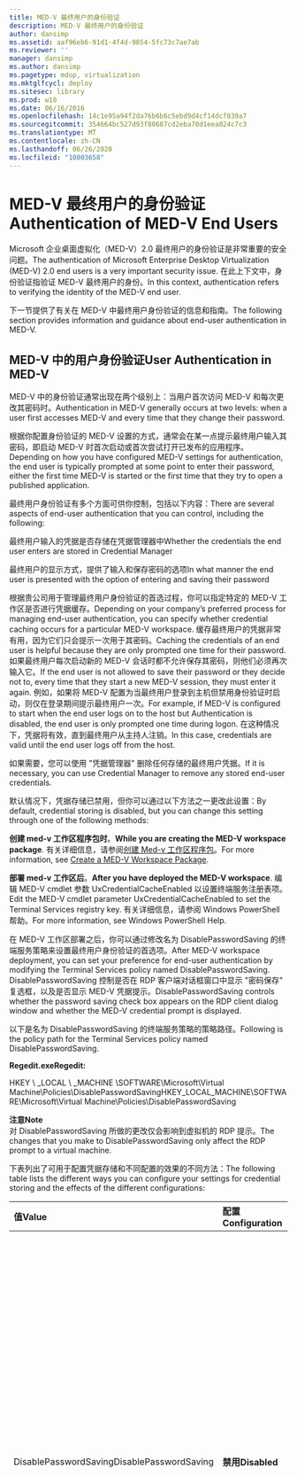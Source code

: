 ```yaml
---
title: MED-V 最终用户的身份验证
description: MED-V 最终用户的身份验证
author: dansimp
ms.assetid: aaf96eb6-91d1-4f4d-9854-5fc73c7ae7ab
ms.reviewer: ''
manager: dansimp
ms.author: dansimp
ms.pagetype: mdop, virtualization
ms.mktglfcycl: deploy
ms.sitesec: library
ms.prod: w10
ms.date: 06/16/2016
ms.openlocfilehash: 14c1e95a94f2da76b6b6c5ebd9d4cf14dcf839a7
ms.sourcegitcommit: 354664bc527d93f80687cd2eba70d1eea024c7c3
ms.translationtype: MT
ms.contentlocale: zh-CN
ms.lasthandoff: 06/26/2020
ms.locfileid: "10803658"
---
```

# <span data-ttu-id="3bebb-103">MED-V 最终用户的身份验证</span><span class="sxs-lookup"><span data-stu-id="3bebb-103">Authentication of MED-V End Users</span></span>


<span data-ttu-id="3bebb-104">Microsoft 企业桌面虚拟化（MED-V）2.0 最终用户的身份验证是非常重要的安全问题。</span><span class="sxs-lookup"><span data-stu-id="3bebb-104">The authentication of Microsoft Enterprise Desktop Virtualization (MED-V) 2.0 end users is a very important security issue.</span></span> <span data-ttu-id="3bebb-105">在此上下文中，身份验证指验证 MED-V 最终用户的身份。</span><span class="sxs-lookup"><span data-stu-id="3bebb-105">In this context, authentication refers to verifying the identity of the MED-V end user.</span></span>

<span data-ttu-id="3bebb-106">下一节提供了有关在 MED-V 中最终用户身份验证的信息和指南。</span><span class="sxs-lookup"><span data-stu-id="3bebb-106">The following section provides information and guidance about end-user authentication in MED-V.</span></span>

## <span data-ttu-id="3bebb-107">MED-V 中的用户身份验证</span><span class="sxs-lookup"><span data-stu-id="3bebb-107">User Authentication in MED-V</span></span>


<span data-ttu-id="3bebb-108">MED-V 中的身份验证通常出现在两个级别上：当用户首次访问 MED-V 和每次更改其密码时。</span><span class="sxs-lookup"><span data-stu-id="3bebb-108">Authentication in MED-V generally occurs at two levels: when a user first accesses MED-V and every time that they change their password.</span></span>

<span data-ttu-id="3bebb-109">根据你配置身份验证的 MED-V 设置的方式，通常会在某一点提示最终用户输入其密码，即启动 MED-V 时首次启动或首次尝试打开已发布的应用程序。</span><span class="sxs-lookup"><span data-stu-id="3bebb-109">Depending on how you have configured MED-V settings for authentication, the end user is typically prompted at some point to enter their password, either the first time MED-V is started or the first time that they try to open a published application.</span></span>

<span data-ttu-id="3bebb-110">最终用户身份验证有多个方面可供你控制，包括以下内容：</span><span class="sxs-lookup"><span data-stu-id="3bebb-110">There are several aspects of end-user authentication that you can control, including the following:</span></span>

<span data-ttu-id="3bebb-111">最终用户输入的凭据是否存储在凭据管理器中</span><span class="sxs-lookup"><span data-stu-id="3bebb-111">Whether the credentials the end user enters are stored in Credential Manager</span></span>

<span data-ttu-id="3bebb-112">最终用户的显示方式，提供了输入和保存密码的选项</span><span class="sxs-lookup"><span data-stu-id="3bebb-112">In what manner the end user is presented with the option of entering and saving their password</span></span>

<span data-ttu-id="3bebb-113">根据贵公司用于管理最终用户身份验证的首选过程，你可以指定特定的 MED-V 工作区是否进行凭据缓存。</span><span class="sxs-lookup"><span data-stu-id="3bebb-113">Depending on your company’s preferred process for managing end-user authentication, you can specify whether credential caching occurs for a particular MED-V workspace.</span></span> <span data-ttu-id="3bebb-114">缓存最终用户的凭据非常有用，因为它们只会提示一次用于其密码。</span><span class="sxs-lookup"><span data-stu-id="3bebb-114">Caching the credentials of an end user is helpful because they are only prompted one time for their password.</span></span> <span data-ttu-id="3bebb-115">如果最终用户每次启动新的 MED-V 会话时都不允许保存其密码，则他们必须再次输入它。</span><span class="sxs-lookup"><span data-stu-id="3bebb-115">If the end user is not allowed to save their password or they decide not to, every time that they start a new MED-V session, they must enter it again.</span></span> <span data-ttu-id="3bebb-116">例如，如果将 MED-V 配置为当最终用户登录到主机但禁用身份验证时启动，则仅在登录期间提示最终用户一次。</span><span class="sxs-lookup"><span data-stu-id="3bebb-116">For example, if MED-V is configured to start when the end user logs on to the host but Authentication is disabled, the end user is only prompted one time during logon.</span></span> <span data-ttu-id="3bebb-117">在这种情况下，凭据将有效，直到最终用户从主持人注销。</span><span class="sxs-lookup"><span data-stu-id="3bebb-117">In this case, credentials are valid until the end user logs off from the host.</span></span>

<span data-ttu-id="3bebb-118">如果需要，您可以使用 "凭据管理器" 删除任何存储的最终用户凭据。</span><span class="sxs-lookup"><span data-stu-id="3bebb-118">If it is necessary, you can use Credential Manager to remove any stored end-user credentials.</span></span>

<span data-ttu-id="3bebb-119">默认情况下，凭据存储已禁用，但你可以通过以下方法之一更改此设置：</span><span class="sxs-lookup"><span data-stu-id="3bebb-119">By default, credential storing is disabled, but you can change this setting through one of the following methods:</span></span>

<span data-ttu-id="3bebb-120">**创建 med-v 工作区程序包时**。</span><span class="sxs-lookup"><span data-stu-id="3bebb-120">**While you are creating the MED-V workspace package**.</span></span> <span data-ttu-id="3bebb-121">有关详细信息，请参阅[创建 Med-v 工作区程序包](create-a-med-v-workspace-package.md)。</span><span class="sxs-lookup"><span data-stu-id="3bebb-121">For more information, see [Create a MED-V Workspace Package](create-a-med-v-workspace-package.md).</span></span>

<span data-ttu-id="3bebb-122">**部署 med-v 工作区后**。</span><span class="sxs-lookup"><span data-stu-id="3bebb-122">**After you have deployed the MED-V workspace**.</span></span> <span data-ttu-id="3bebb-123">编辑 MED-V cmdlet 参数 UxCredentialCacheEnabled 以设置终端服务注册表项。</span><span class="sxs-lookup"><span data-stu-id="3bebb-123">Edit the MED-V cmdlet parameter UxCredentialCacheEnabled to set the Terminal Services registry key.</span></span> <span data-ttu-id="3bebb-124">有关详细信息，请参阅 Windows PowerShell 帮助。</span><span class="sxs-lookup"><span data-stu-id="3bebb-124">For more information, see Windows PowerShell Help.</span></span>

<span data-ttu-id="3bebb-125">在 MED-V 工作区部署之后，你可以通过修改名为 DisablePasswordSaving 的终端服务策略来设置最终用户身份验证的首选项。</span><span class="sxs-lookup"><span data-stu-id="3bebb-125">After MED-V workspace deployment, you can set your preference for end-user authentication by modifying the Terminal Services policy named DisablePasswordSaving.</span></span> <span data-ttu-id="3bebb-126">DisablePasswordSaving 控制是否在 RDP 客户端对话框窗口中显示 "密码保存" 复选框，以及是否显示 MED-V 凭据提示。</span><span class="sxs-lookup"><span data-stu-id="3bebb-126">DisablePasswordSaving controls whether the password saving check box appears on the RDP client dialog window and whether the MED-V credential prompt is displayed.</span></span>

<span data-ttu-id="3bebb-127">以下是名为 DisablePasswordSaving 的终端服务策略的策略路径。</span><span class="sxs-lookup"><span data-stu-id="3bebb-127">Following is the policy path for the Terminal Services policy named DisablePasswordSaving.</span></span>

**<span data-ttu-id="3bebb-128">Regedit.exe</span><span class="sxs-lookup"><span data-stu-id="3bebb-128">Regedit:</span></span>**

<span data-ttu-id="3bebb-129">HKEY \ _LOCAL \ _MACHINE \\SOFTWARE\\Microsoft\\Virtual Machine\\Policies\\DisablePasswordSaving</span><span class="sxs-lookup"><span data-stu-id="3bebb-129">HKEY\_LOCAL\_MACHINE\\SOFTWARE\\Microsoft\\Virtual Machine\\Policies\\DisablePasswordSaving</span></span>

**<span data-ttu-id="3bebb-130">注意</span><span class="sxs-lookup"><span data-stu-id="3bebb-130">Note</span></span>**  
<span data-ttu-id="3bebb-131">对 DisablePasswordSaving 所做的更改仅会影响到虚拟机的 RDP 提示。</span><span class="sxs-lookup"><span data-stu-id="3bebb-131">The changes that you make to DisablePasswordSaving only affect the RDP prompt to a virtual machine.</span></span>



<span data-ttu-id="3bebb-132">下表列出了可用于配置凭据存储和不同配置的效果的不同方法：</span><span class="sxs-lookup"><span data-stu-id="3bebb-132">The following table lists the different ways you can configure your settings for credential storing and the effects of the different configurations:</span></span>

<table>
<colgroup>
<col width="33%" />
<col width="33%" />
<col width="33%" />
</colgroup>
<thead>
<tr class="header">
<th align="left"><span data-ttu-id="3bebb-133">值</span><span class="sxs-lookup"><span data-stu-id="3bebb-133">Value</span></span></th>
<th align="left"><span data-ttu-id="3bebb-134">配置</span><span class="sxs-lookup"><span data-stu-id="3bebb-134">Configuration</span></span></th>
<th align="left"><span data-ttu-id="3bebb-135">结果</span><span class="sxs-lookup"><span data-stu-id="3bebb-135">Result</span></span></th>
</tr>
</thead>
<tbody>
<tr class="odd">
<td align="left"><p><span data-ttu-id="3bebb-136">DisablePasswordSaving</span><span class="sxs-lookup"><span data-stu-id="3bebb-136">DisablePasswordSaving</span></span></p></td>
<td align="left"><p><strong><span data-ttu-id="3bebb-137">禁用</span><span class="sxs-lookup"><span data-stu-id="3bebb-137">Disabled</span></span></strong></p></td>
<td align="left"><p><span data-ttu-id="3bebb-138">将显示 "MED-V" 提示，并清除 "接受" 复选框。</span><span class="sxs-lookup"><span data-stu-id="3bebb-138">The MED-V prompt is presented and a check box to accept is available and cleared.</span></span> <span data-ttu-id="3bebb-139">如果最终用户选中该复选框，则将缓存凭据以供以后使用。</span><span class="sxs-lookup"><span data-stu-id="3bebb-139">If the end user selects the check box, credentials are cached for subsequent use.</span></span> <span data-ttu-id="3bebb-140">最终用户还具有仅在密码过期时收到提示的好处。</span><span class="sxs-lookup"><span data-stu-id="3bebb-140">The end user also has the benefit of only being prompted when the password expires.</span></span></p>
<p></p></td>
</tr>
<tr class="even">
<td align="left"><p></p></td>
<td align="left"><p></p></td>
<td align="left"><p><span data-ttu-id="3bebb-141">如果最终用户未选中此复选框，则会显示远程桌面连接（RDC）客户端提示，而不是 MED-V 提示，并且清除 "接受" 复选框。</span><span class="sxs-lookup"><span data-stu-id="3bebb-141">If the end user does not select the check box, the Remote Desktop Connection (RDC) Client prompt is presented instead of the MED-V prompt, and the check box to accept is cleared.</span></span> <span data-ttu-id="3bebb-142">如果最终用户选中该复选框，则将存储 RDC 客户端凭据以供以后使用。</span><span class="sxs-lookup"><span data-stu-id="3bebb-142">If the end user selects the check box, the RDC Client credential is stored for later use.</span></span></p>
<div class="alert">
<strong><span data-ttu-id="3bebb-143">重要提示</span><span class="sxs-lookup"><span data-stu-id="3bebb-143">Important</span></span></strong><br/><p><span data-ttu-id="3bebb-144">当最终用户输入凭据时，RDC 不会验证凭据。</span><span class="sxs-lookup"><span data-stu-id="3bebb-144">RDC does not validate credentials when the end user enters them.</span></span> <span data-ttu-id="3bebb-145">如果最终用户通过 RDC 提示缓存凭据，则可能会有可能存储凭据错误的风险。</span><span class="sxs-lookup"><span data-stu-id="3bebb-145">If the end user caches the credentials through the RDC prompt, there is a risk that incorrect credentials might be stored.</span></span> <span data-ttu-id="3bebb-146">在这种情况下，必须在 Windows 凭据管理器中删除不正确的凭据。</span><span class="sxs-lookup"><span data-stu-id="3bebb-146">In this case, the incorrect credentials must be deleted in the Windows Credential Manager.</span></span></p>
</div>
<div>

</div></td>
</tr>
<tr class="odd">
<td align="left"><p><span data-ttu-id="3bebb-147">DisablePasswordSaving</span><span class="sxs-lookup"><span data-stu-id="3bebb-147">DisablePasswordSaving</span></span></p></td>
<td align="left"><p><strong><span data-ttu-id="3bebb-148">启用</span><span class="sxs-lookup"><span data-stu-id="3bebb-148">Enabled</span></span></strong></p></td>
<td align="left"><div class="alert">
<strong><span data-ttu-id="3bebb-149">注意</span><span class="sxs-lookup"><span data-stu-id="3bebb-149">Note</span></span></strong><br/><p><span data-ttu-id="3bebb-150">此配置更安全，因为它不允许缓存最终用户凭据。</span><span class="sxs-lookup"><span data-stu-id="3bebb-150">This configuration is more secure because it does not allow end user credentials to be cached.</span></span></p>
</div>
<div>

</div></td>
</tr>
</tbody>
</table>



<span data-ttu-id="3bebb-151">默认情况下，MED-V 安装会在来宾中设置一个注册表项，以取消 "密码过期" 提示。</span><span class="sxs-lookup"><span data-stu-id="3bebb-151">By default, the MED-V installation sets a registry key in the guest to suppress the "password about to expire" prompt.</span></span> <span data-ttu-id="3bebb-152">最终用户仅提示在主机上更改密码。</span><span class="sxs-lookup"><span data-stu-id="3bebb-152">The end user is only prompted for a password change on the host.</span></span> <span data-ttu-id="3bebb-153">在主机上更新的凭据将传递给来宾。</span><span class="sxs-lookup"><span data-stu-id="3bebb-153">Credentials that are updated on the host are passed to the guest.</span></span>

**<span data-ttu-id="3bebb-154">注意</span><span class="sxs-lookup"><span data-stu-id="3bebb-154">Caution</span></span>**  
<span data-ttu-id="3bebb-155">如果你在你的环境中使用组策略，请知道它可以替代注册表项，从而导致来自来宾的密码提示再次出现。</span><span class="sxs-lookup"><span data-stu-id="3bebb-155">If you use Group Policy in your environment, know that it can override the registry key causing the password prompts from the guest to reappear.</span></span>



### <span data-ttu-id="3bebb-156">身份验证的安全问题</span><span class="sxs-lookup"><span data-stu-id="3bebb-156">Security Concerns with Authentication</span></span>

<span data-ttu-id="3bebb-157">即使缓存最终用户的凭据可提供最佳用户体验，你也必须了解所涉及的风险。</span><span class="sxs-lookup"><span data-stu-id="3bebb-157">Even though caching the end user’s credentials provides the best user experience, you must be aware of the risks involved.</span></span>

<span data-ttu-id="3bebb-158">启用凭据缓存后，最终用户的域凭据将以一种可还原的格式存储在 Windows 凭据管理器中。</span><span class="sxs-lookup"><span data-stu-id="3bebb-158">When credential caching is enabled, the end user’s domain credential is stored in a reversible format within the Windows Credential Manager.</span></span> <span data-ttu-id="3bebb-159">因此，攻击者可以编写作为系统级进程或最终用户进程运行的工具，并检索最终用户的凭据。</span><span class="sxs-lookup"><span data-stu-id="3bebb-159">As a result, an attacker could write a tool that runs as either a system level process or an end user process and that retrieves the end user's credentials.</span></span> <span data-ttu-id="3bebb-160">您只能通过将 DisablePasswordSaving 设置为 "**启用**" 来减少此风险。</span><span class="sxs-lookup"><span data-stu-id="3bebb-160">You can only lessen this risk by setting DisablePasswordSaving to **Enabled**.</span></span>

<span data-ttu-id="3bebb-161">如果禁用了 MED-V 身份验证，但 "终端服务" 策略设置处于启用状态，则存在同样的问题。</span><span class="sxs-lookup"><span data-stu-id="3bebb-161">This same concern exists when MED-V authentication is disabled but the Terminal Services policy setting is enabled.</span></span>

## <span data-ttu-id="3bebb-162">相关主题</span><span class="sxs-lookup"><span data-stu-id="3bebb-162">Related topics</span></span>


[<span data-ttu-id="3bebb-163">MED-V 操作的安全最佳方案</span><span class="sxs-lookup"><span data-stu-id="3bebb-163">Security Best Practices for MED-V Operations</span></span>](security-best-practices-for-med-v-operations.md)









